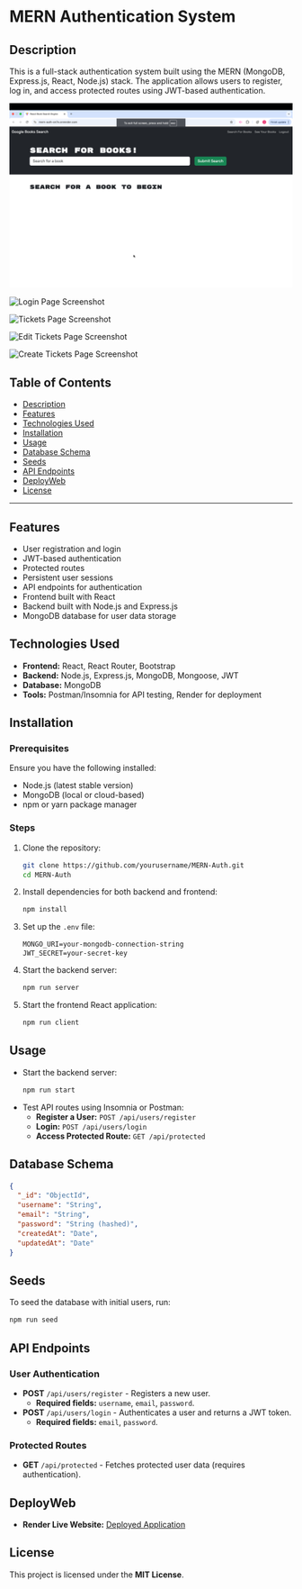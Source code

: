 # MERN Authentication System

## Description
This is a full-stack authentication system built using the MERN (MongoDB, Express.js, React, Node.js) stack. The application allows users to register, log in, and access protected routes using JWT-based authentication.

![Home Page Screenshot](./assets/HomePage.png)

![Login Page Screenshot](./assets/Login.png)

![Tickets Page Screenshot](./assets/Tickets.png)

![Edit Tickets Page Screenshot](./assets/EditTicket.png)

![Create Tickets Page Screenshot](./assets/CreateTicket.png)

## **Table of Contents**
- [Description](#description)
- [Features](#features)
- [Technologies Used](#technologies-used)
- [Installation](#installation)
- [Usage](#usage)
- [Database Schema](#database-schema)
- [Seeds](#seeds)
- [API Endpoints](#api-endpoints)
- [DeployWeb](#depolyweb)
- [License](#license)

---

## Features
- User registration and login
- JWT-based authentication
- Protected routes
- Persistent user sessions
- API endpoints for authentication
- Frontend built with React
- Backend built with Node.js and Express.js
- MongoDB database for user data storage

## Technologies Used
- **Frontend:** React, React Router, Bootstrap
- **Backend:** Node.js, Express.js, MongoDB, Mongoose, JWT
- **Database:** MongoDB
- **Tools:** Postman/Insomnia for API testing, Render for deployment

## Installation
### Prerequisites
Ensure you have the following installed:
- Node.js (latest stable version)
- MongoDB (local or cloud-based)
- npm or yarn package manager

### Steps
1. Clone the repository:
   ```sh
   git clone https://github.com/yourusername/MERN-Auth.git
   cd MERN-Auth
   ```
2. Install dependencies for both backend and frontend:
   ```sh
   npm install
   ```
3. Set up the `.env` file:
   ```env
   MONGO_URI=your-mongodb-connection-string
   JWT_SECRET=your-secret-key
   ```
4. Start the backend server:
   ```sh
   npm run server
   ```
5. Start the frontend React application:
   ```sh
   npm run client
   ```

## Usage
- Start the backend server:
  ```sh
  npm run start
  ```
- Test API routes using Insomnia or Postman:
  - **Register a User:** `POST /api/users/register`
  - **Login:** `POST /api/users/login`
  - **Access Protected Route:** `GET /api/protected`

## Database Schema
```json
{
  "_id": "ObjectId",
  "username": "String",
  "email": "String",
  "password": "String (hashed)",
  "createdAt": "Date",
  "updatedAt": "Date"
}
```

## Seeds
To seed the database with initial users, run:
```sh
npm run seed
```

## API Endpoints
### User Authentication
- **POST** `/api/users/register` - Registers a new user.
  - **Required fields:** `username`, `email`, `password`.
- **POST** `/api/users/login` - Authenticates a user and returns a JWT token.
  - **Required fields:** `email`, `password`.

### Protected Routes
- **GET** `/api/protected` - Fetches protected user data (requires authentication).

## DeployWeb
- **Render Live Website:** [Deployed Application](https://your-render-url.com)

## License
This project is licensed under the **MIT License**.
